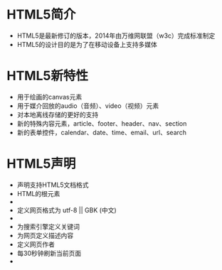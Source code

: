 <!--
 * @Author: guwenjiang
 * @Date: 2020-12-22 09:55:29
 * @LastEditors: guwenjiang
 * @LastEditTime: 2020-12-23 10:59:36
-->
# HTML5简介
- HTML5是最新修订的版本，2014年由万维网联盟（w3c）完成标准制定
- HTML5的设计目的是为了在移动设备上支持多媒体


# HTML5新特性
- 用于绘画的canvas元素
- 用于媒介回放的audio（音频）、video（视频）元素
- 对本地离线存储的更好的支持
- 新的特殊内容元素，article、footer、header、nav、section
- 新的表单控件，calendar、date、time、email、url、search


# HTML5声明
- <!DOCTYPE HTML> 声明支持HTML5文档格式
- <html> HTML的根元素
- <head> 
- <meta charset="utf-8"> 定义网页格式为 utf-8 || GBK (中文)
- <meta name="viewport" content="width=device-width, initial-scale=1.0">
- <meta name="keywords" content="HTML, CSS, XML, XHTML, JavaScript"> 为搜索引擎定义关键词
- <meta name="description" content="免费 Web & 编程 教程"> 为网页定义描述内容
- <meta name="author" content="Runoob"> 定义网页作者
- <meta http-equiv="refresh" content="30"> 每30秒钟刷新当前页面
- <title> 定义文档的标题
- <body> 包含了可见的页面内容
- <h1> 定义一个大标题
- <p> 定义一个段落

# HTML5的改进 
- 新元素
- 新属性
- 完全支持CSS3
- video和audio
- 2D/3D绘图
- 本地存储
- 本地SQL数据
- Web应用



